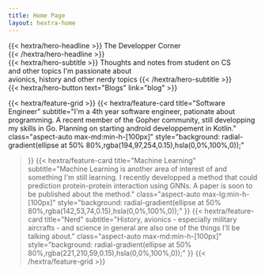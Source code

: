```yaml
---
title: Home Page
layout: hextra-home
---
```


<div class="mt-6 mb-6">
{{< hextra/hero-headline >}}
  The Developper Corner<br class="sm:block hidden" />
{{< /hextra/hero-headline >}}
</div>

<div class="mb-12">
{{< hextra/hero-subtitle >}}
  Thoughts and notes from student on CS &nbsp;<br class="sm:block hidden" />and other topics I'm passionate about &nbsp;<br class="sm:block hidden" /> avionics, history and other nerdy topics
{{< /hextra/hero-subtitle >}}
</div>

<div class="mb-6">
{{< hextra/hero-button text="Blogs" link="blog" >}}
</div>

<div class="mt-6"></div>

{{< hextra/feature-grid >}}
  {{< hextra/feature-card
    title="Software Engineer"
    subtitle="I'm a 4th year software engineer, pationate about programming. A recent member of the Gopher community, still developping my skills in Go. Planning on starting android developpement in Kotlin."
    class="aspect-auto max-md:min-h-[100px]"
    style="background: radial-gradient(ellipse at 50% 80%,rgba(194,97,254,0.15),hsla(0,0%,100%,0));"
  >}}
  {{< hextra/feature-card
    title="Machine Learning"
    subtitle="Machine Learning is another area of interest of and something I'm still learning. I recently developped a method that could prediction protein-protein interaction using GNNs. A paper is soon to be published about the method."
    class="aspect-auto max-lg:min-h-[100px]"
    style="background: radial-gradient(ellipse at 50% 80%,rgba(142,53,74,0.15),hsla(0,0%,100%,0));"
  >}}
  {{< hextra/feature-card
    title="Nerd"
    subtitle="History, avionics - especially military aircrafts - and science in general are also one of the things I'll be talking about."
    class="aspect-auto max-md:min-h-[100px]"
    style="background: radial-gradient(ellipse at 50% 80%,rgba(221,210,59,0.15),hsla(0,0%,100%,0));"
  >}}
{{< /hextra/feature-grid >}}
